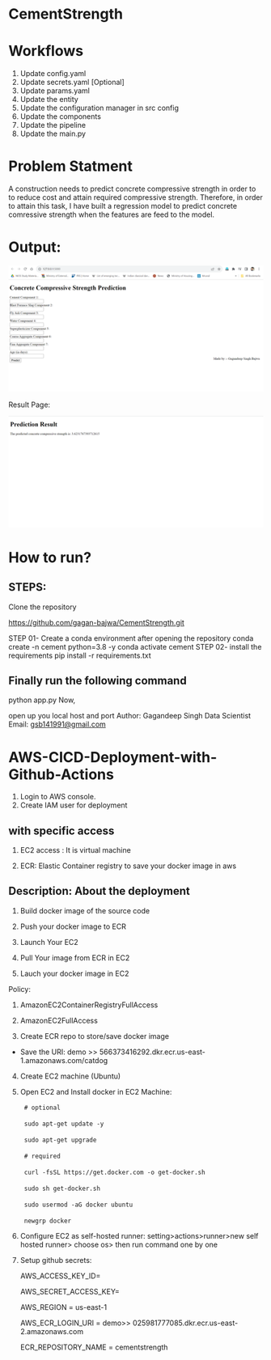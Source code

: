 # CementStrength
# Workflows
1. Update config.yaml
2. Update secrets.yaml [Optional]
3. Update params.yaml
4. Update the entity
5. Update the configuration manager in src config
6. Update the components
7. Update the pipeline
8. Update the main.py

# Problem Statment
A  construction needs to predict concrete compressive strength in order to to reduce cost and attain required compressive strength. 
Therefore, in order to attain this task, I have built a regression model to predict concrete comressive strength when the features are feed to the model.


# Output:
![img](cementindex.png)

Result Page:

![img](cementresult.png)


# How to run?
## STEPS:
Clone the repository

https://github.com/gagan-bajwa/CementStrength.git

STEP 01- Create a conda environment after opening the repository
conda create -n cement python=3.8 -y
conda activate cement
STEP 02- install the requirements
pip install -r requirements.txt
## Finally run the following command
python app.py
Now,

open up you local host and port
Author: Gagandeep Singh
Data Scientist
Email: gsb141991@gmail.com
# AWS-CICD-Deployment-with-Github-Actions

1. Login to AWS console.
2. Create IAM user for deployment

## with specific access

1. EC2 access : It is virtual machine

2. ECR: Elastic Container registry to save your docker image in aws


## Description: About the deployment

1. Build docker image of the source code

2. Push your docker image to ECR

3. Launch Your EC2 

4. Pull Your image from ECR in EC2

5. Lauch your docker image in EC2

 Policy:

1. AmazonEC2ContainerRegistryFullAccess

2. AmazonEC2FullAccess
3. Create ECR repo to store/save docker image
- Save the URI: demo >> 566373416292.dkr.ecr.us-east-1.amazonaws.com/catdog
4. Create EC2 machine (Ubuntu)
5. Open EC2 and Install docker in EC2 Machine:

        # optional

        sudo apt-get update -y

        sudo apt-get upgrade

        # required

        curl -fsSL https://get.docker.com -o get-docker.sh

        sudo sh get-docker.sh

        sudo usermod -aG docker ubuntu

        newgrp docker

6. Configure EC2 as self-hosted runner:
setting>actions>runner>new self hosted runner> choose os> then run command one by one

7. Setup github secrets:

    AWS_ACCESS_KEY_ID=

    AWS_SECRET_ACCESS_KEY=

    AWS_REGION = us-east-1

    AWS_ECR_LOGIN_URI = demo>>   025981777085.dkr.ecr.us-east-2.amazonaws.com

    ECR_REPOSITORY_NAME = cementstrength

